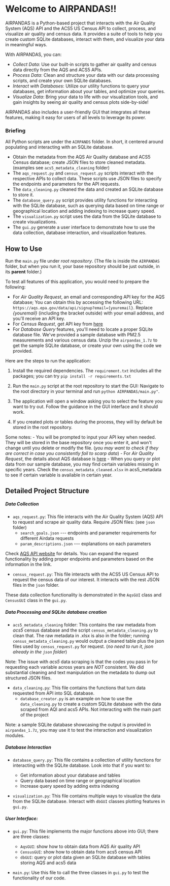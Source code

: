 
# Welcome to AIRPANDAS!!

AIRPANDAS is a Python-based project that interacts with the Air Quality System (AQS) API and the ACS5 US Census API to collect, process, and visualize air quality and census data. It provides a suite of tools to help you create custom SQLite databases, interact with them, and visualize your data in meaningful ways.

With AIRPANDAS, you can:

- *Collect Data*: Use our built-in scripts to gather air quality and census data directly from the AQS and ACS5 APIs.
- *Process Data*: Clean and structure your data with our data processing scripts, and create your own SQLite databases.
- *Interact with Databases*: Utilize our utility functions to query your databases, get information about your tables, and optimize your queries.
- *Visualize Data*: Bring your data to life with our visualization tools, and gain insights by seeing air quality and census plots side-by-side!

AIRPANDAS also includes a user-friendly GUI that integrates all these features, making it easy for users of all levels to leverage its power. 


### Briefing

All Python scripts are under the `AIRPANDS` folder. In short, it centered around populating and interacting with an SQLite database.
- Obtain the metadata from the AQS Air Quality database and ACS5 Census database; create JSON files to store cleaned metadata. (examples see `acs5_metadata_cleaning` folder)
- The `aqs_request.py` and `census_request.py` scripts interact with the respective APIs to collect data. These scripts use JSON files to specify the endpoints and parameters for the API requests. 
- The `data_cleaning.py` cleaned the data and created an SQLite database to store it.
- The `database_query.py` script provides utility functions for interacting with the SQLite database, such as querying data based on time range or geographical location and adding indexing to increase query speed.
- The `visualization.py` script uses the data from the SQLite database to create visualizations.
- The `gui.py` generate a user interface to demonstrate how to use the data collection, database interaction, and visualization features.

## How to Use

Run the `main.py` file under *root repository*. (The file is inside the `AIRPANDAS` folder, but when you run it, your base repository should be just outside, in its **parent** folder.)

To test all features of this application, you would need to prepare the following:

- For *Air Quality Request*, an email and corresponding API key for the AQS database; You can obtain this by accessing the following URL: `https://aqs.epa.gov/data/api/signup?email={youremail}`. Replace *{youremail}* (including the bracket outside) with your email address, and you'll receive an API key.
- For *Census Request*, get API key from [here](https://api.census.gov/data/key_signup.html)
- For *Database Query* features, you'll need to locate a proper SQLite database file. We've provided a sample database with PM2.5 measurements and various census data. Unzip the `airpandas_1.7z` to get the sample SQLite database, or create your own using the code we provided.

Here are the steps to run the application:

1. Install the required dependencies. The `requirement.txt` includes all the packages; you can try `pip install -r requirements.txt`

2. Run the `main.py` script at the root repository to start the GUI: Navigate to the root directory in your terminal and run `python AIRPANDAS/main.py"`.

3. The application will open a window asking you to select the feature you want to try out. Follow the guidance in the GUI interface and it should work. 

4. If you created plots or tables during the process, they will by default be stored in the root repository.
 
Some notes:
    - You will be prompted to input your API key when needed. They will be stored in the base repository once you enter it, and won't change until you delete or modify the file. (*you may want to check if they are correct in case you consistently fail to scarp data*) 
    - For *Air Quality Request*, the details about AQS database is [here](https://aqs.epa.gov/aqsweb/documents/data_api.html)
    - When you query or plot data from our sample database, you may find certain variables missing in specific years. Check the `census_metadata_cleaned.xlsx` in acs5_metadata to see if certain variable is available in certain year. 


## Detailed Project Structure

##### Data Collection

- `aqs_request.py`: This file interacts with the Air Quality System (AQS) API to request and scrape air quality data. Require JSON files: (see `json` folder)
    - `search_goals.json` --- endpoints and parameter requirements for different Airdata requests
    - `param_descriptions.json` --- explanations on each parameters

Check [AQS API website](https://aqs.epa.gov/aqsweb/documents/data_api.html) for details. You can expand the request functionality by adding proper endpoints and parameters based on the information in the link. 

- `census_request.py`: This file interacts with the ACS5 US Census API to request the census data of our interest. It interacts with the rest JSON files in the `json` folder. 

These data collection functionality is demonstrated in the `AqsGUI` class and `CensusGUI` class in the `gui.py`.

##### Data Processing and SQLite database creation

- `acs5_metadata_cleaning` folder: This contains the raw metadata from *acs5* census database and the script `census_metadata_cleaning.py` to clean that. The raw metadata in .xlsx is also in the folder; running `census_metadata_cleaning.py` would output a cleaned table plus the json files used by `census_request.py` for request. (*no need to run it, json already in the `json` folder*)

Note: The issue with *acs5* data scraping is that the codes you pass in for requesting each variable across years are *NOT* consistent. We did substantial cleaning and text manipulation on the metadata to dump out structured JSON files.

- `data_cleaning.py`: This file contains the functions that turn data requested from API into SQL database.
    - `database_creator.py` is an example on how to use the `data_cleaning.py` to create a custom SQLite database with the data scraped from AQI and acs5 APIs. Not interacting with the main part of the project

Note: a sample SQLite database showcasing the output is provided in `airpandas_1.7z`, you may use it to test the interaction and visualization modules.


##### Database Interaction 
- `database_query.py`: This file contains a collection of utility functions for interacting with the SQLite database. Look into that if you want to:
    - Get information about your database and tables
    - Query data based on time range or geographical location
    - Increase query speed by adding extra indexing

- `visualization.py`: This file contains multiple ways to visualize the data from the SQLite database. Interact with `dbGUI` classes plotting features in `gui.py`.

##### User Interface:

- `gui.py`: This file implements the major functions above into GUI; there are three classes:
    - `AqsGUI`: show how to obtain data from AQS Air quality API
    - `CensusGUI`: show how to obtain data from acs5 census API
    - `dbGUI`: query or plot data given an SQLite database with tables storing AQS and acs5 data

- `main.py`: Use this file to call the three classes in `gui.py` to test the functionality of our code.

